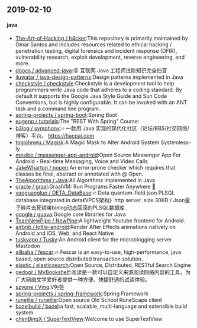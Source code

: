 ## 2019-02-10

#### java
* [The-Art-of-Hacking / h4cker](https://github.com/The-Art-of-Hacking/h4cker):This repository is primarily maintained by Omar Santos and includes resources related to ethical hacking / penetration testing, digital forensics and incident response (DFIR), vulnerability research, exploit development, reverse engineering, and more.
* [doocs / advanced-java](https://github.com/doocs/advanced-java):😮 互联网 Java 工程师进阶知识完全扫盲
* [iluwatar / java-design-patterns](https://github.com/iluwatar/java-design-patterns):Design patterns implemented in Java
* [checkstyle / checkstyle](https://github.com/checkstyle/checkstyle):Checkstyle is a development tool to help programmers write Java code that adheres to a coding standard. By default it supports the Google Java Style Guide and Sun Code Conventions, but is highly configurable. It can be invoked with an ANT task and a command line program.
* [spring-projects / spring-boot](https://github.com/spring-projects/spring-boot):Spring Boot
* [eugenp / tutorials](https://github.com/eugenp/tutorials):The "REST With Spring" Course:
* [b3log / symphony](https://github.com/b3log/symphony):🎶 一款用 Java 实现的现代化社区（论坛/BBS/社交网络/博客）平台。 https://hacpai.com
* [topjohnwu / Magisk](https://github.com/topjohnwu/Magisk):A Magic Mask to Alter Android System Systemless-ly
* [mesibo / messenger-app-android](https://github.com/mesibo/messenger-app-android):Open Source Messenger App For Android - Real-time Messaging, Voice and Video Calls
* [JakeWharton / nopen](https://github.com/JakeWharton/nopen):An error-prone checker which requires that classes be final, abstract or annotated with @ Open.
* [TheAlgorithms / Java](https://github.com/TheAlgorithms/Java):All Algorithms implemented in Java
* [oracle / graal](https://github.com/oracle/graal):GraalVM: Run Programs Faster Anywhere 🚀
* [yaoguangluo / DETA_DataBase](https://github.com/yaoguangluo/DETA_DataBase):🔥 Deta quantum-field json PLSQL database integrated in deta《VPCS架构》http server. size 30KB / Json量子碎片去死锁带binlog动态回滚的PLSQL数据库
* [google / guava](https://github.com/google/guava):Google core libraries for Java
* [TeamNewPipe / NewPipe](https://github.com/TeamNewPipe/NewPipe):A lightweight Youtube frontend for Android.
* [airbnb / lottie-android](https://github.com/airbnb/lottie-android):Render After Effects animations natively on Android and iOS, Web, and React Native
* [tuskyapp / Tusky](https://github.com/tuskyapp/Tusky):An Android client for the microblogging server Mastodon
* [alibaba / fescar](https://github.com/alibaba/fescar):🔥 Fescar is an easy-to-use, high-performance, java based, open source distributed transaction solution.
* [elastic / elasticsearch](https://github.com/elastic/elasticsearch):Open Source, Distributed, RESTful Search Engine
* [gedoor / MyBookshelf](https://github.com/gedoor/MyBookshelf):阅读是一款可以自定义来源阅读网络内容的工具，为广大网络文学爱好者提供一种方便、快捷舒适的试读体验。
* [szvone / Vmq](https://github.com/szvone/Vmq):V免签
* [spring-projects / spring-framework](https://github.com/spring-projects/spring-framework):Spring Framework
* [runelite / runelite](https://github.com/runelite/runelite):Open source Old School RuneScape client
* [bazelbuild / bazel](https://github.com/bazelbuild/bazel):a fast, scalable, multi-language and extensible build system
* [chenBingX / SuperTextView](https://github.com/chenBingX/SuperTextView):Welcome to use SuperTextView
